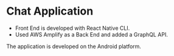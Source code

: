 # Chat Application

* Front End is developed with React Native CLI. </br>
* Used AWS Amplify as a Back End and added a GraphQL API.</br>

The application is developed on the Android platform.
